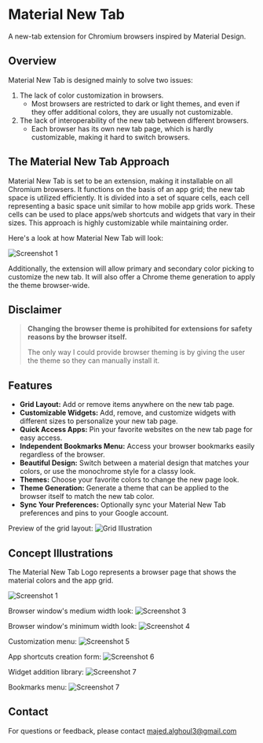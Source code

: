 # Material New Tab

A new-tab extension for Chromium browsers inspired by Material Design.

## Overview

Material New Tab is designed mainly to solve two issues:

1. The lack of color customization in browsers.
   - Most browsers are restricted to dark or light themes, and even if they offer additional colors, they are usually not customizable.
2. The lack of interoperability of the new tab between different browsers.
   - Each browser has its own new tab page, which is hardly customizable, making it hard to switch browsers.

## The Material New Tab Approach

Material New Tab is set to be an extension, making it installable on all Chromium browsers. It functions on the basis of an app grid; the new tab space is utilized efficiently. It is divided into a set of square cells, each cell representing a basic space unit similar to how mobile app grids work. These cells can be used to place apps/web shortcuts and widgets that vary in their sizes. This approach is highly customizable while maintaining order.

Here's a look at how Material New Tab will look:

![Screenshot 1](images/maxWidth.png)

Additionally, the extension will allow primary and secondary color picking to customize the new tab. It will also offer a Chrome theme generation to apply the theme browser-wide.

## Disclaimer

> **Changing the browser theme is prohibited for extensions for safety reasons by the browser itself.**
>
> The only way I could provide browser theming is by giving the user the theme so they can manually install it.

## Features

- **Grid Layout:** Add or remove items anywhere on the new tab page.
- **Customizable Widgets:** Add, remove, and customize widgets with different sizes to personalize your new tab page.
- **Quick Access Apps:** Pin your favorite websites on the new tab page for easy access.
- **Independent Bookmarks Menu:** Access your browser bookmarks easily regardless of the browser.
- **Beautiful Design:** Switch between a material design that matches your colors, or use the monochrome style for a classy look.
- **Themes:** Choose your favorite colors to change the new page look.
- **Theme Generation:** Generate a theme that can be applied to the browser itself to match the new tab color.
- **Sync Your Preferences:** Optionally sync your Material New Tab preferences and pins to your Google account.

Preview of the grid layout:
![Grid Illustration](images/grid.png)

## Concept Illustrations

The Material New Tab Logo represents a browser page that shows the material colors and the app grid.

![Screenshot 1](images/logo.png)

Browser window's medium width look:
![Screenshot 3](images/medWidth.png)

Browser window's minimum width look:
![Screenshot 4](images/minWidth.png)

Customization menu:
![Screenshot 5](images/customization.png)

App shortcuts creation form:
![Screenshot 6](images/addApps.png)

Widget addition library:
![Screenshot 7](images/addWidgets.png)

Bookmarks menu:
![Screenshot 7](images/bookmarks.png)

## Contact

For questions or feedback, please contact [majed.alghoul3@gmail.com](mailto:majed.alghoul3@gmail.com)
